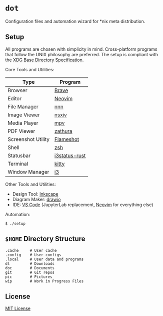 # `dot`

Configuration files and automation wizard for \*nix meta distribution.

## Setup

All programs are chosen with simplicity in mind. Cross-platform programs that follow the UNIX
philosophy are preferred. The setup is compliant with the [XDG Base Directory Specification][xdg].

Core Tools and Utilities:

| Type               | Program                       |
| ------------------ | ----------------------------- |
| Browser            | [Brave][brave]                |
| Editor             | [Neovim][neovim]              |
| File Manager       | [nnn][nnn]                    |
| Image Viewer       | [nsxiv][nsxiv]                |
| Media Player       | [mpv][mpv]                    |
| PDF Viewer         | [zathura][zathura]            |
| Screenshot Utility | [Flameshot][flameshot]        |
| Shell              | [zsh][zsh]                    |
| Statusbar          | [i3status-rust][i3statusrust] |
| Terminal           | [kitty][kitty]                |
| Window Manager     | [i3][i3]                      |

Other Tools and Utilities:

- Design Tool: [Inkscape][inkscape]
- Diagram Maker: [drawio][drawio]
- IDE: [VS Code][vscode] (JupyterLab replacement, [Neovim][neovim] for everything else)

Automation:

```console
$ ./setup
```

## `$HOME` Directory Structure

```console
.cache     # User cache
.config    # User configs
.local     # User data and programs
dl         # Downloads
doc        # Documents
git        # Git repos
pic        # Pictures
wip        # Work in Progress Files
```

## License

[MIT License][license]

[license]: LICENSE
[xdg]: https://specifications.freedesktop.org/basedir-spec/basedir-spec-latest.html
[brave]: https://github.com/brave/brave-browser
[neovim]: https://github.com/neovim/neovim
[nnn]: https://github.com/jarun/nnn
[nsxiv]: https://github.com/nsxiv/nsxiv
[mpv]: https://github.com/mpv-player/mpv
[zathura]: https://en.wikipedia.org/wiki/Zathura_(document_viewer)
[flameshot]: https://github.com/flameshot-org/flameshot
[zsh]: https://github.com/zsh-users/zsh
[i3statusrust]: https://github.com/greshake/i3status-rust
[kitty]: https://github.com/kovidgoyal/kitty
[i3]: https://github.com/i3/i3
[inkscape]: https://gitlab.com/inkscape/inkscape
[drawio]: https://github.com/jgraph/drawio-desktop
[vscode]: https://github.com/microsoft/vscode
